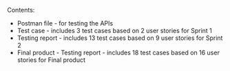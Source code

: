 


Contents:
<ul>
  <li> Postman file - for testing the APIs</li>
  <li> Test case - includes 3 test cases based on 2 user stories for Sprint 1 </li>
  <li> Testing report - includes 13 test cases based on 9 user stories for Sprint 2  </li>
    <li> Final product - Testing report - includes 18 test cases based on 16 user stories for Final product  </li>
</ul>

